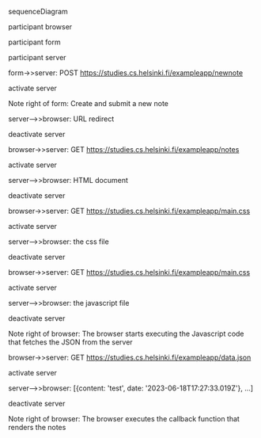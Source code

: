 sequenceDiagram

participant browser

participant form

participant server

form->>server: POST https://studies.cs.helsinki.fi/exampleapp/newnote

activate server

Note right of form: Create and submit a new note

server-->>browser: URL redirect

deactivate server

browser->>server: GET https://studies.cs.helsinki.fi/exampleapp/notes

activate server

server-->>browser: HTML document

deactivate server

browser->>server: GET https://studies.cs.helsinki.fi/exampleapp/main.css

activate server

server-->>browser: the css file

deactivate server

browser->>server: GET https://studies.cs.helsinki.fi/exampleapp/main.css

activate server

server-->>browser: the javascript file

deactivate server

Note right of browser: The browser starts executing the Javascript code that fetches the JSON from the server

browser->>server: GET https://studies.cs.helsinki.fi/exampleapp/data.json

activate server

server-->>browser: [{content: 'test', date: '2023-06-18T17:27:33.019Z'}, ...]

deactivate server

Note right of browser: The browser executes the callback function that renders the notes



